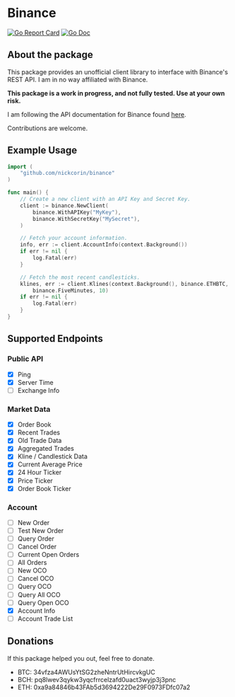 
# Binance
[![Go Report Card](https://goreportcard.com/badge/github.com/nickcorin/binance)](https://goreportcard.com/report/github.com/nickcorin/binance)
[![Go Doc](https://img.shields.io/badge/godoc-reference-blue.svg?style=flat-square)](http://godoc.org/github.com/nickcorin/binance)

## About the package
This package provides an unofficial client library to interface with Binance's REST API. I am in no way affiliated with Binance.

**This package is a work in progress, and not fully tested. Use at your own risk.**

I am following the API documentation for Binance found [here](https://github.com/binance-exchange/binance-official-api-docs/blob/master/rest-api.md).

Contributions are welcome.

## Example Usage

```go
import (
	"github.com/nickcorin/binance"
)

func main() {
	// Create a new client with an API Key and Secret Key.
	client := binance.NewClient(
		binance.WithAPIKey("MyKey"),
		binance.WithSecretKey("MySecret"),
	)

	// Fetch your account information.
	info, err := client.AccountInfo(context.Background())
	if err != nil {
		log.Fatal(err)
	}

	// Fetch the most recent candlesticks.
	klines, err := client.Klines(context.Background(), binance.ETHBTC,
		binance.FiveMinutes, 10)
	if err != nil {
		log.Fatal(err)
	}
}
```

## Supported Endpoints
### Public API

- [x] Ping
- [x] Server Time
- [ ] Exchange Info

### Market Data

- [x] Order Book
- [x] Recent Trades
- [x] Old Trade Data
- [x] Aggregated Trades
- [x] Kline / Candlestick Data
- [x] Current Average Price
- [x] 24 Hour Ticker
- [x] Price Ticker
- [x] Order Book Ticker

### Account

- [ ] New Order
- [ ] Test New Order
- [ ] Query Order
- [ ] Cancel Order
- [ ] Current Open Orders
- [ ] All Orders
- [ ] New OCO
- [ ] Cancel OCO
- [ ] Query OCO
- [ ] Query All OCO
- [ ] Query Open OCO
- [x] Account Info
- [ ] Account Trade List

## Donations

If this package helped you out, feel free to donate.

- BTC: 34vfza4AWUsYtSG2zheNntrUtHircvkgUC
- BCH: pq8lwev3qykw3yqcfrrcelzafd0uact3wyjp3j3pnc
- ETH: 0xa9a84846b43FAb5d3694222De29F0973FDfc07a2
